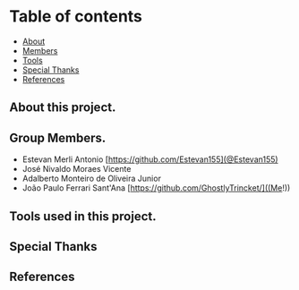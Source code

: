 # Table of contents

- [About](#about-project)
- [Members](#members)
- [Tools](#tools)
- [Special Thanks](#special-thanks)
- [References](#refs)

## <a id="about-project">About this project.</a>

## <a id="members">Group Members.</a>

- Estevan Merli Antonio [https://github.com/Estevan155](@Estevan155)
- José Nivaldo Moraes Vicente
- Adalberto Monteiro de Oliveira Junior
- João Paulo Ferrari Sant'Ana [https://github.com/GhostlyTrincket/]((Me!))

## <a id="tools">Tools used in this project.</a>

## <a id="special-thanks">Special Thanks</a>

## <a id="refs">References</a>
